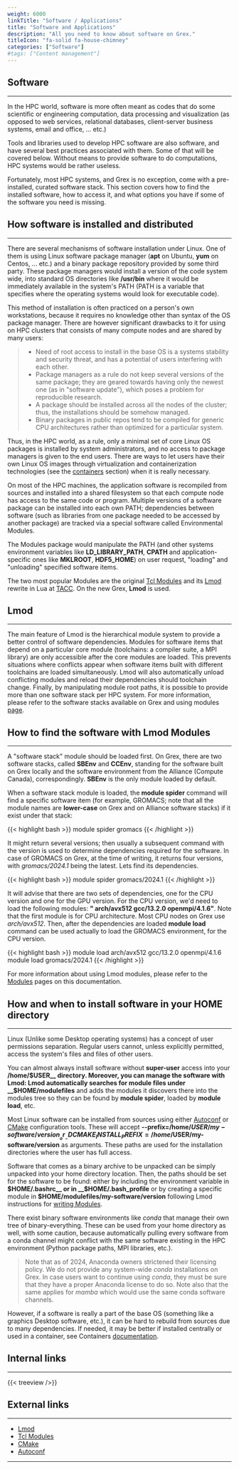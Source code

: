 ```yaml
---
weight: 6000
linkTitle: "Software / Applications"
title: "Software and Applications"
description: "All you need to know about software on Grex."
titleIcon: "fa-solid fa-house-chimney"
categories: ["Software"]
#tags: ["Content management"]
---
```


## Software
---

In the HPC world, software is more often meant as codes that do some scientific or engineering computation, data processing and visualization (as opposed to web services, relational databases, client-server business systems, email and office, ... etc.)

Tools and libraries used to develop HPC software are also software, and have several best practices associated with them. Some of  that will be covered below. Without means to provide software to do computations, HPC systems would be rather useless.

Fortunately, most HPC systems, and Grex is no exception, come with a pre-installed, curated software stack. This section covers how to find the installed software, how to access it, and what options you have if some of the software you need is missing.

## How software is installed and distributed
---

There are several mechanisms of software installation under Linux. One of them is using Linux software package manager (__apt__ on Ubuntu, __yum__ on Centos, ... etc.) and a binary package repository provided by some third party. These package managers would install a version of the code system wide, into standard OS directories like __/usr/bin__ where it would be immediately available in the system's PATH (PATH is a variable that specifies where the operating systems would look for executable code).

This method of installation is often practiced on a person's own workstations, because it requires no knowledge other than syntax of the OS package manager. There are however significant drawbacks to it for using on HPC clusters that consists of many compute nodes and are shared by many users:

> - Need of root access to install in the base OS is a systems stability and security threat, and has a potential of users interfering with each other.
> - Package managers as a rule do not keep several versions of the same package; they are geared towards having only the newest one (as in "software update"), which poses a problem for reproducible research.
> - A package should be installed across all the nodes of the cluster; thus, the installations should be somehow managed.
> - Binary packages in public repos tend to be compiled for generic CPU architectures rather than optimized for a particular system.

Thus, in the HPC world, as a rule, only a minimal set of core Linux OS packages is installed by system administrators, and no access to package managers is given to the end users. There are ways to let users have their own Linux OS images through virtualization and containerization technologies (see the [containers](/software/containers/) section) when it is really necessary.

On most of the HPC machines, the application software is recompiled from sources and installed into a shared filesystem so that each compute node has access to the same code or program. Multiple versions of a software package can be installed into each own PATH; dependencies between software (such as libraries from one package needed to be accessed by another package) are tracked via a special software called Environmental Modules.

The Modules package would manipulate the PATH (and other systems environment variables like **LD_LIBRARY_PATH**, **CPATH** and application-specific ones like **MKLROOT**, **HDF5_HOME**) on user request, "loading" and "unloading" specified software items.

The two most popular Modules are the original [Tcl Modules](http://modules.sourceforge.net/) and its [Lmod](https://lmod.readthedocs.io/en/latest/) rewrite in Lua at [TACC](https://www.tacc.utexas.edu/research-development/tacc-projects/lmod). On the new Grex, **Lmod** is used.

## Lmod
---

The main feature of Lmod is the hierarchical module system to provide a better control of software dependencies. Modules for software items that depend on a particular core module (toolchains: a compiler suite, a MPI library) are only accessible after the core modules are loaded. This prevents situations where conflicts appear when software items built with different toolchains are loaded simultaneously. Lmod will also automatically unload conflicting modules and reload their dependencies should toolchain change. Finally, by manipulating module root paths, it is possible to provide more than one software stack per HPC system. For more information, please refer to the software stacks available on Grex and using modules [page](software/using-modules).

## How to find the software with Lmod Modules
---

A "software stack" module should be loaded first. On Grex, there are two software stacks, called __SBEnv__ and __CCEnv__, standing for the software built on Grex locally and the software environment from the Alliance (Compute Canada), correspondingly. __SBEnv__ is the only module loaded by default.

When a software stack module is loaded, the **module spider** command will find a specific software item (for example, GROMACS; note that all the module names are __lower-case__ on Grex and on Alliance software stacks) if it exist under that stack:

{{< highlight bash >}}
module spider gromacs
{{< /highlight >}}

It might return several versions; then usually a subsequent command with the version is used to determine dependencies required for the software. 
In case of GROMACS on Grex, at the time of writing, it returns four versions, with _gromacs/2024.1_ being the latest. Lets find its dependencies.

{{< highlight bash >}}
module spider gromacs/2024.1
{{< /highlight >}}

It will advise that there are two sets of dependencies, one for the CPU version and one for the GPU version. 
For the CPU version, we'd need to load the following modules: __"  arch/avx512  gcc/13.2.0  openmpi/4.1.6"__. Note that the first module is for CPU architecture. Most CPU nodes on Grex use _arch/avx512_.
Then, after the  dependencies are loaded  **module load** command can be used actually to load the GROMACS environment, for the CPU version. 

{{< highlight bash >}}
module load arch/avx512  gcc/13.2.0  openmpi/4.1.6
module load gromacs/2024.1
{{< /highlight >}}

For more information about using Lmod modules, please refer to the [Modules](software/using-modules) pages on this documentation.

## How and when to install software in your HOME directory
---

Linux (Unlike some Desktop operating systems) has a concept of user permissions separation. Regular users cannot, unless explicitly permitted, access the system's files and files of other users.

You can almost always install software without **super-user** access into your __/home/$USER__ directory. Moreover, you can manage the software with Lmod: Lmod automatically searches for module files under __$HOME/modulefiles__ and adds the modules it discovers there into the modules tree so they can be found by __module spider__, loaded by __module load__, etc.

Most Linux software can be installed from sources using either [Autoconf](https://www.gnu.org/software/autoconf/) or [CMake](https://cmake.org/) configuration tools. These will accept __-\-prefix=/home/$USER/my-software/version__ or __-DCMAKE_INSTALL_PREFIX=/home/$USER/my-software/version__ as arguments. These paths are used for the installation directories where the user has full access.

Software that comes as a binary archive to be unpacked can be simply unpacked into your home directory location. Then, the paths should be set for the software to be found: either by including the environment variable in __$HOME/.bashrc__ or in __$HOME/.bash_profile__ or by creating a specific module in __$HOME/modulefiles/my-software/version__ following Lmod instructions for [writing Modules](https://lmod.readthedocs.io/en/latest/015_writing_modules.html).

There exist binary software environments like _conda_ that manage their own tree of binary-everything. These can be used from your home directory as well, with some caution, because automatically pulling every software from a conda channel might conflict with the same software existing in the HPC environment (Python package paths, MPI libraries, etc.).
> Note that as of 2024, Anaconda owners strictened their licensing policy. We do not provide any system-wide _conda_ installations on Grex. In case users want to continue using _conda_, they must be sure that they have a proper Anaconda license to do so. Note also that the same applies for _mamba_ which would use the same conda software channels.

However, if a software is really a part of the base OS (something like a graphics Desktop software, etc.), it can be hard to rebuild from sources due to many dependencies. If needed, it may be better if installed centrally or used in a container, see Containers [documentation](software/containers).

## Internal links
---

{{< treeview />}}

## External links
---

* [Lmod](https://lmod.readthedocs.io/en/latest/ "Lmod")
* [Tcl Modules](http://modules.sourceforge.net/ "Tcl Modules")
* [CMake](https://cmake.org/ "CMake")
* [Autoconf](https://www.gnu.org/software/autoconf/ "Autoconf")

---

<!-- Changes and update:
* Last reviewed on: Apr 30, 2024.
-->
